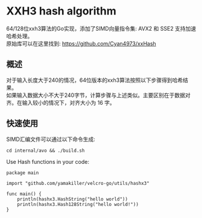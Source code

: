 # XXH3 hash algorithm
64/128位xxh3算法的Go实现，添加了SIMD向量指令集: AVX2 和 SSE2 支持加速哈希处理。\
原始库可以在这里找到: https://github.com/Cyan4973/xxHash


## 概述

对于输入长度大于240的情况，64位版本的xxh3算法按照以下步骤得到哈希结果。\
如果输入数据大小不大于240字节，计算步骤与上述类似。主要区别在于数据对齐。在输入较小的情况下，对齐大小为 16 字。


## 快速使用
SIMD汇编文件可以通过以下命令生成:
```
cd internal/avo && ./build.sh
```

Use Hash functions in your code:
```
package main

import "github.com/yamakiller/velcro-go/utils/hashx3"

func main() {
    println(hashx3.HashString("hello world"))
    println(hashx3.Hash128String("hello world!"))
}
```